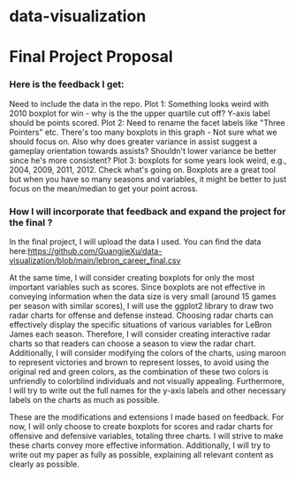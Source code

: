 # data-visualization
# Final Project Proposal
### Here is the feedback I get:
Need to include the data in the repo. Plot 1: Something looks weird with 2010 boxplot for win - why is the the upper quartile cut off? Y-axis label should be points scored. Plot 2: Need to rename the facet labels like "Three Pointers" etc. There's too many boxplots in this graph - Not sure what we should focus on. Also why does greater variance in assist suggest a gameplay orientation towards assists? Shouldn't lower variance be better since he's more consistent? Plot 3: boxplots for some years look weird, e.g., 2004, 2009, 2011, 2012. Check what's going on. Boxplots are a great tool but when you have so many seasons and variables, it might be better to just focus on the mean/median to get your point across.

### How I will incorporate that feedback and expand the project for the final ?

In the final project, I will upload the data I used. You can find the data here:https://github.com/GuangjieXu/data-visualization/blob/main/lebron_career_final.csv

At the same time, I will consider creating boxplots for only the most important variables such as scores. Since boxplots are not effective in conveying information when the data size is very small (around 15 games per season with similar scores), I will use the ggplot2 library to draw two radar charts for offense and defense instead. Choosing radar charts can effectively display the specific situations of various variables for LeBron James each season. Therefore, I will consider creating interactive radar charts so that readers can choose a season to view the radar chart. Additionally, I will consider modifying the colors of the charts, using maroon to represent victories and brown to represent losses, to avoid using the original red and green colors, as the combination of these two colors is unfriendly to colorblind individuals and not visually appealing. Furthermore, I will try to write out the full names for the y-axis labels and other necessary labels on the charts as much as possible.

These are the modifications and extensions I made based on feedback. For now, I will only choose to create boxplots for scores and radar charts for offensive and defensive variables, totaling three charts. I will strive to make these charts convey more effective information. Additionally, I will try to write out my paper as fully as possible, explaining all relevant content as clearly as possible.
